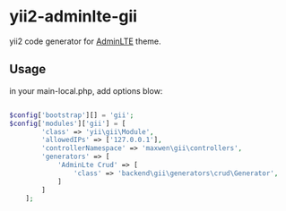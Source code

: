 # yii2-adminlte-gii
yii2 code generator for [AdminLTE](https://github.com/almasaeed2010/AdminLTE) theme.


## Usage

in your main-local.php, add options blow:

```php

$config['bootstrap'][] = 'gii';
$config['modules']['gii'] = [
		'class' => 'yii\gii\Module',
		'allowedIPs' => ['127.0.0.1'],
		'controllerNamespace' => 'maxwen\gii\controllers',
		'generators' => [
			'AdminLte Crud' => [
				'class' => 'backend\gii\generators\crud\Generator',
			]
		]
	];

```
